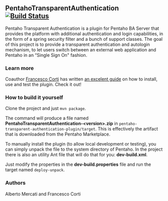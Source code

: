 ## PentahoTransparentAuthentication [![Build Status](https://travis-ci.org/Rospaccio/pentaho-transparent-authentication.svg?branch=master)](https://travis-ci.org/Rospaccio/pentaho-transparent-authentication)

Pentaho Transparent Authentication is a plugin for Pentaho BA Server that provides the platform with additional authentication and login capabilities, in the form of a spring security filter and a bunch of support classes. The goal of this project is to provide a transparent authentication and autologin mechanism, to let users switch between an external web application and Pentaho in an “Single Sign On" fashion.

### Learn more
Coauthor [Francesco Corti](http://fcorti.com) has written [an excelent guide](http://fcorti.com/pentaho-transparent-authentication/) on how
to install, use and test the plugin. Check it out!

### How to build it yourself
Clone the project and just `mvn package`.

The command will produce a file named **PentahoTransparentAuthentication-&lt;version>.zip**
in `pentaho-transparent-authentication-plugin/target`. This is effectively the artifact that is downloaded
from the Pentaho Marketplace.

To manually install the plugin (to allow local development or testing),
you can simply unpack the file to the system directory of Pentaho. In the project
there is also an utility Ant file that will do that for you: **dev-build.xml**.

Just modify the properties in the **dev-build.properties** file and run the target named
`deploy-unpack`.


### Authors
Alberto Mercati and Francesco Corti
